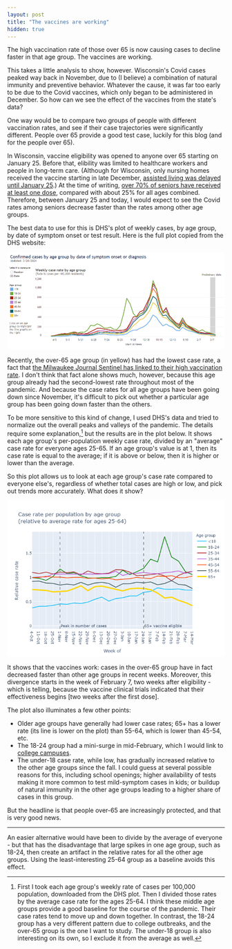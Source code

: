 ```yaml
---
layout: post
title: "The vaccines are working"
hidden: true
---
```


The high vaccination rate of those over 65 is now causing cases to decline faster in that age group. The vaccines are working.

This takes a little analysis to show, however. Wisconsin's Covid cases peaked way back in November, due to (I believe) a combination of natural immunity and preventive behavior. Whatever the cause, it was far too early to be due to the Covid vaccines, which only began to be administered in December. So how can we see the effect of the vaccines from the state's data? 

One way would be to compare two groups of people with different vaccination rates, and see if their case trajectories were significantly different. People over 65 provide a good test case, luckily for this blog (and for the people over 65).

In Wisconsin, vaccine eligibility was opened to anyone over 65 starting on January 25. Before that, elibility was limited to healthcare workers and people in long-term care. (Although for Wisconsin, only nursing homes received the vaccine starting in late December, [assisted living was delayed until January 25](https://www.jsonline.com/story/news/2021/03/09/wisconsin-delayed-starting-assisted-living-covid-19-vaccine-program/4392335001/).) At the time of writing, [over 70% of seniors have received at least one dose](https://www.dhs.wisconsin.gov/covid-19/vaccine-data.htm), compared with about 25% for all ages combined. Therefore, between January 25 and today, I would expect to see the Covid rates among seniors decrease faster than the rates among other age groups.

The best data to use for this is DHS's plot of weekly cases, by age group, by date of symptom onset or test result. Here is the full plot copied from the DHS website:

![DHS case rate by age](../assets/DHS-Cases-Age_2021-03-20.png)

Recently, the over-65 age group (in yellow) has had the lowest case rate, a fact that [the Milwaukee Journal Sentinel has linked to their high vaccination rate](https://www.jsonline.com/story/news/2021/03/19/wisconsin-residents-65-hold-lowest-level-covid-19-cases/4768868001/?utm_campaign=snd-autopilot&cid=twitter_journalsentinel). I don't think that fact alone shows much, however, because this age group already had the second-lowest rate throughout most of the pandemic. And because the case rates for all age groups have been going down since November, it's difficult to pick out whether a particular age group has been going down faster than the others.

To be more sensitive to this kind of change, I used DHS's data and tried to normalize out the overall peaks and valleys of the pandemic. The details require some explanation,[^Plot] but the results are in the plot below. It shows each age group's per-population weekly case rate, divided by an "average" case rate for everyone ages 25-65.  If an age group's value is at 1, then its case rate is equal to the average; if it is above or below, then it is higher or lower than the average.

So this plot allows us to look at each age group's case rate compared to everyone else's, regardless of whether total cases are high or low, and pick out trends more accurately. What does it show? 

![Relative case rate by age group](../assets/CaseRateRelative-Age-Vaccine_2021-03-20.png)

It shows that the vaccines work: cases in the over-65 group have in fact decreased faster than other age groups in recent weeks. Moreover, this divergence starts in the week of February 7, two weeks after eligibility - which is telling, because the vaccine clinical trials indicated that their effectiveness begins [two weeks after the first dose].

The plot also illuminates a few other points:

- Older age groups have generally had lower case rates; 65+ has a lower rate (its line is lower on the plot) than 55-64, which is lower than 45-54, etc.
- The 18-24 group had a mini-surge in mid-February, which I would link to [college campuses](https://covid-wisconsin.com/2021/02/28/status-update/#a-blip-in-cases).
- The under-18 case rate, while low, has gradually increased relative to the other age groups since the fall. I could guess at several possible reasons for this, including school openings; higher availability of tests making it more common to test mild-symptom cases in kids; or buildup of natural immunity in the other age groups leading to a higher share of cases in this group.

But the headline is that people over-65 are increasingly protected, and that is very good news.

---

[^Plot]: First I took each age group's weekly rate of cases per 100,000 population, downloaded from the DHS plot. Then I divided those rates by the average case rate for the ages 25-64. I think these middle age groups provide a good baseline for the course of the pandemic. Their case rates tend to move up and down together. In contrast, the 18-24 group has a very different pattern due to college outbreaks, and the over-65 group is the one I want to study. The under-18 group is also interesting on its own, so I exclude it from the average as well. 

An easier alternative would have been to divide by the average of everyone - but that has the disadvantage that large spikes in one age group, such as 18-24, then create an artifact in the relative rates for all the other age groups. Using the least-interesting 25-64 group as a baseline avoids this effect.
